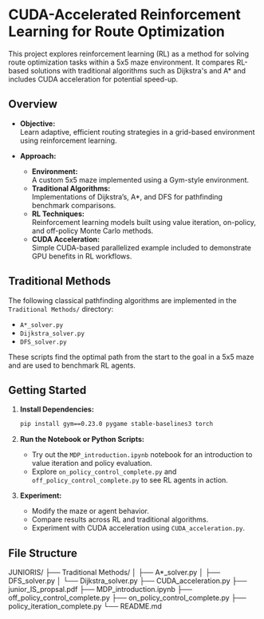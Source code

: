 # CUDA-Accelerated Reinforcement Learning for Route Optimization

This project explores reinforcement learning (RL) as a method for solving route optimization tasks within a 5x5 maze environment. It compares RL-based solutions with traditional algorithms such as Dijkstra's and A* and includes CUDA acceleration for potential speed-up.

## Overview

- **Objective:**  
  Learn adaptive, efficient routing strategies in a grid-based environment using reinforcement learning.

- **Approach:**  
  - **Environment:**  
    A custom 5x5 maze implemented using a Gym-style environment.
  - **Traditional Algorithms:**  
    Implementations of Dijkstra’s, A*, and DFS for pathfinding benchmark comparisons.
  - **RL Techniques:**  
    Reinforcement learning models built using value iteration, on-policy, and off-policy Monte Carlo methods.
  - **CUDA Acceleration:**  
    Simple CUDA-based parallelized example included to demonstrate GPU benefits in RL workflows.

## Traditional Methods

The following classical pathfinding algorithms are implemented in the `Traditional Methods/` directory:
- `A*_solver.py`
- `Dijkstra_solver.py`
- `DFS_solver.py`

These scripts find the optimal path from the start to the goal in a 5x5 maze and are used to benchmark RL agents.

## Getting Started

1. **Install Dependencies:**

    ```bash
    pip install gym==0.23.0 pygame stable-baselines3 torch
    ```

2. **Run the Notebook or Python Scripts:**
   - Try out the `MDP_introduction.ipynb` notebook for an introduction to value iteration and policy evaluation.
   - Explore `on_policy_control_complete.py` and `off_policy_control_complete.py` to see RL agents in action.

3. **Experiment:**
   - Modify the maze or agent behavior.
   - Compare results across RL and traditional algorithms.
   - Experiment with CUDA acceleration using `CUDA_acceleration.py`.

## File Structure
JUNIORIS/ ├── Traditional Methods/ │ ├── A*_solver.py │ ├── DFS_solver.py │ └── Dijkstra_solver.py ├── CUDA_acceleration.py ├── junior_IS_propsal.pdf ├── MDP_introduction.ipynb ├── off_policy_control_complete.py ├── on_policy_control_complete.py ├── policy_iteration_complete.py └── README.md